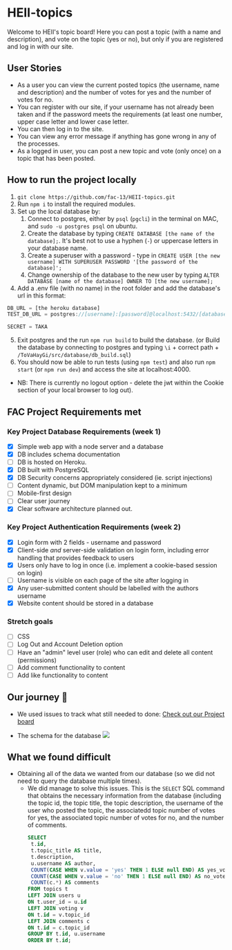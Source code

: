 # HEII-topics

Welcome to HEII's topic board! Here you can post a topic (with a name and description), and vote on the topic (yes or no), but only if you are registered and log in with our site.

## User Stories
* As a user you can view the current posted topics (the username, name and description) and the number of votes for yes and the number of votes for no.
* You can register with our site, if your username has not already been taken and if the password meets the requirements (at least one number, upper case letter and lower case letter.
* You can then log in to the site. 
* You can view any error message if anything has gone wrong in any of the processes.
* As a logged in user, you can post a new topic and vote (only once) on a topic that has been posted.

## How to run the project locally
1. `git clone https://github.com/fac-13/HEII-topics.git`
2. Run `npm i` to install the required modules.
3. Set up the local database by:
    1. Connect to postgres, either by `psql` (`pgcli`) in the terminal on MAC, and `sudo -u postgres psql` on ubuntu.
    2. Create the database by typing `CREATE DATABASE [the name of the database];`. It's best not to use a hyphen (`-`) or uppercase letters in your database name.
    3. Create a superuser with a password - type in `CREATE USER [the new username] WITH SUPERUSER PASSWORD '[the password of the database]';`
    4. Change ownership of the database to the new user by typing `ALTER DATABASE [name of the database] OWNER TO [the new username];`
4. Add a .env file (with no name) in the root folder and add the database's url in this format: 
  ```js
  DB_URL = [the heroku database]
  TEST_DB_URL = postgres://[username]:[password]@localhost:5432/[databasename]

  SECRET = TAKA
  ```
5. Exit postgres and the run `npm run build` to build the database. (or Build the database by connecting to postgres and typing `\i` \+ correct path + `/ToVaHayGi/src/database/db_build.sql`)
6. You should now be able to run tests (using `npm test`) and also run `npm start` (or `npm run dev`) and access the site at localhost:4000. 
  * NB: There is currently no logout option - delete the jwt within the Cookie section of your local browser to log out).
 
## FAC Project Requirements met

### Key Project Database Requirements (week 1)

+ [x] Simple web app with a node server and a database
+ [x] DB includes schema documentation
+ [ ] DB is hosted on Heroku. 
+ [x] DB built with PostgreSQL 
+ [x] DB Security concerns appropriately considered (ie. script injections)
+ [ ] Content dynamic, but DOM manipulation kept to a minimum
+ [ ] Mobile-first design
+ [ ] Clear user journey 
+ [x] Clear software architecture planned out. 

### Key Project Authentication Requirements (week 2)
+ [x] Login form with 2 fields - username and password
+ [x] Client-side _and_ server-side validation on login form, including error handling that provides feedback to users
+ [x] Users only have to log in once (i.e. implement a cookie-based session on login)
+ [ ] Username is visible on each page of the site after logging in
+ [x] Any user-submitted content should be labelled with the authors username
+ [x] Website content should be stored in a database

### Stretch goals
+ [ ] CSS
+ [ ] Log Out and Account Deletion option
+ [ ] Have an "admin" level user (role) who can edit and delete all content (permissions)
+ [ ] Add comment functionality to content
+ [ ] Add like functionality to content

## Our journey 🛫

* We used issues to track what still needed to done:
  [Check out our Project board](https://github.com/fac-13/HEII-topics/projects/1)

* The schema for the database
![](https://i.imgur.com/YKUeAqs.png)

## What we found difficult

* Obtaining all of the data we wanted from our database (so we did not need to query the database multiple times).
  * We did manage to solve this issues. This is the `SELECT` SQL command that obtains the necessary information from the database (including the topic id, the topic title, the topic description, the username of the user who posted the topic, the associatedd topic number of votes for yes, the associated topic number of votes for no, and the number of comments.
     ```sql
    SELECT
      t.id,
      t.topic_title AS title,
      t.description,
      u.username AS author,
      COUNT(CASE WHEN v.value = 'yes' THEN 1 ELSE null END) AS yes_votes,
      COUNT(CASE WHEN v.value = 'no' THEN 1 ELSE null END) AS no_votes,
      COUNT(c.*) AS comments
    FROM topics t
    LEFT JOIN users u
    ON t.user_id = u.id
    LEFT JOIN voting v
    ON t.id = v.topic_id
    LEFT JOIN comments c
    ON t.id = c.topic_id
    GROUP BY t.id, u.username
    ORDER BY t.id;
    ```
